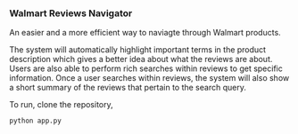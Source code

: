 ### **Walmart Reviews Navigator**

An easier and a more efficient way to naviagte through Walmart products.

The system will automatically highlight important terms in the product description which gives a better idea about what the reviews are about.
Users are also able to perform rich searches within reviews to get specific information.
Once a user searches within reviews, the system will also show a short summary of the reviews that pertain to the search query.

To run, clone the repository,

```
python app.py
```
